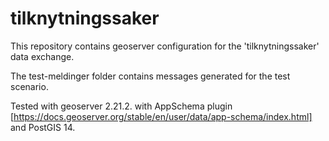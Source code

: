 # tilknytningssaker

This repository contains geoserver configuration for the 'tilknytningssaker' data exchange.

The test-meldinger folder contains messages generated for the test scenario.

Tested with geoserver 2.21.2. with AppSchema plugin [https://docs.geoserver.org/stable/en/user/data/app-schema/index.html] and PostGIS 14.
